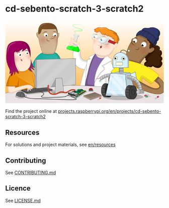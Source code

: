 # cd-sebento-scratch-3-scratch2

![cd-sebento-scratch-3-scratch2](banner.png)

Find the project online at [projects.raspberrypi.org/en/projects/cd-sebento-scratch-3-scratch2](https://projects.raspberrypi.org/en/projects/cd-sebento-scratch-3-scratch2)

## Resources
For solutions and project materials, see [en/resources](https://github.com/raspberrypilearning/cd-sebento-scratch-3-scratch2/tree/master/en/resources)

## Contributing
See [CONTRIBUTING.md](CONTRIBUTING.md)

## Licence
 See [LICENSE.md](LICENSE.md)